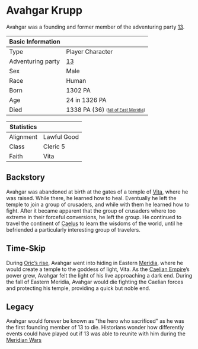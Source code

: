 # Avahgar Krupp

Avahgar was a founding and former member of the adventuring party [13](13.md).

| Basic Information | |
| - | - |
| Type | Player Character |
| Adventuring party | [13](13.md) |
| Sex | Male |
| Race | Human |
| Born | 1302 PA |
| Age | 24 in 1326 PA |
| Died | 1338 PA (36) <sub><sup>([fall of East Meridia](../../Events/meridian_wars.md#invasion-of-meridia))</sup></sub> |

| Statistics | |
| - | - |
| Alignment | Lawful Good |
| Class | Cleric 5 |
| Faith | Vita |

## Backstory

Avahgar was abandoned at birth at the gates of a temple of [Vita](../../Factions/Religions/gods.md#faith-of-the-white), where he was raised. While there, he learned how to heal. Eventually he left the temple to join a group of crusaders, and while with them he learned how to fight. After it became apparent that the group of crusaders where too extreme in their forceful conversions, he left the group. He continued to travel the continent of [Caelus](../../Locations/Land/caelus.md) to learn the wisdoms of the world, until he befriended a particularly interesting group of travelers.

## Time-Skip

During [Oric’s rise](../../Events/rise_of_ebrihan.md), Avahgar went into hiding in Eastern [Meridia](../../Locations/Land/meridia.md), where he would create a temple to the goddess of light, Vita. As the [Caelian Empire](../../Factions/Nations/caelian_empire.md)’s power grew, Avahgar felt the light of his live approaching a dark end. During the fall of Eastern Meridia, Avahgar would die fighting the Caelian forces and protecting his temple, providing a quick but noble end.

## Legacy

Avahgar would forever be known as "the hero who sacrificed" as he was the first founding member of 13 to die. Historians wonder how differently events could have played out if 13 was able to reunite with him during the [Meridian Wars](../../Events/meridian_wars.md)
